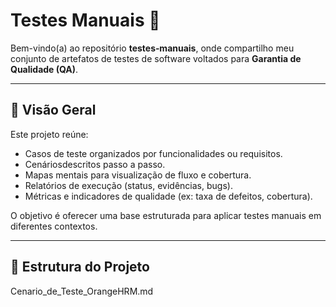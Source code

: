 # Testes Manuais 🧪

Bem-vindo(a) ao repositório **testes‑manuais**, onde compartilho meu conjunto de artefatos de testes de software voltados para **Garantia de Qualidade (QA)**.

---

## 🧭 Visão Geral

Este projeto reúne:

- Casos de teste organizados por funcionalidades ou requisitos.
- Cenáriosdescritos passo a passo.
- Mapas mentais para visualização de fluxo e cobertura.
- Relatórios de execução (status, evidências, bugs).
- Métricas e indicadores de qualidade (ex: taxa de defeitos, cobertura).

O objetivo é oferecer uma base estruturada para aplicar testes manuais em diferentes contextos.

---

## 📁 Estrutura do Projeto
Cenario_de_Teste_OrangeHRM.md
